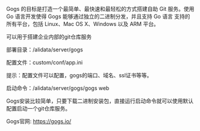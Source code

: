 Gogs 的目标是打造一个最简单、最快速和最轻松的方式搭建自助 Git 服务。使用 Go 语言开发使得 Gogs 能够通过独立的二进制分发，并且支持 Go 语言
支持的 所有平台，包括 Linux、Mac OS X、Windows 以及 ARM 平台。

可以用于搭建企业内部的git仓库服务

部署目录：/alidata/server/gogs

配置文件：custom/conf/app.ini

提示：配置文件可以配置，gogs的端口、域名、ssl证书等等。

启动命令：/alidata/server/gogs/gogs web

Gogs安装比较简单，只要下载二进制安装包，直接运行启动命令就可以使用默认配置启动一个git仓库服务。

Gogs官网: https://gogs.io/